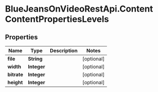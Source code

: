 # BlueJeansOnVideoRestApi.ContentContentPropertiesLevels

## Properties
Name | Type | Description | Notes
------------ | ------------- | ------------- | -------------
**file** | **String** |  | [optional] 
**width** | **Integer** |  | [optional] 
**bitrate** | **Integer** |  | [optional] 
**height** | **Integer** |  | [optional] 


